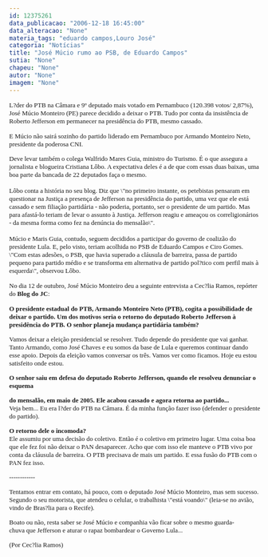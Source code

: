 ```yaml
---
id: 12375261
data_publicacao: "2006-12-18 16:45:00"
data_alteracao: "None"
materia_tags: "eduardo campos,Louro José"
categoria: "Notícias"
title: "José Múcio rumo ao PSB, de Eduardo Campos"
sutia: "None"
chapeu: "None"
autor: "None"
imagem: "None"
---
```

<p><P><FONT size=2><FONT face=Verdana>L?der do PTB na Câmara e 9º deputado mais votado em Pernambuco (120.398 votos/ 2,87%), José Múcio Monteiro (PE) parece decidido a deixar o PTB. Tudo por conta da insistência de Roberto Jefferson em permanecer na presidência do PTB, mesmo cassado.</FONT></P></p>
<p><P><FONT face=Verdana>E Múcio não sairá sozinho do partido liderado em Pernambuco por Armando Monteiro Neto, presidente da poderosa CNI. </FONT></P></p>
<p><P><FONT face=Verdana>Deve levar também o colega Walfrido Mares Guia, ministro do Turismo. É o que assegura a jornalista e blogueira Cristiana Lôbo. A expectativa deles é a de que com essas duas baixas, uma boa parte da bancada de 22 deputados faça o mesmo. <BR><BR>Lôbo conta a história no seu blog. Diz que \"no primeiro instante, os petebistas pensaram em questionar na Justiça a presença de Jefferson na presidência do partido, uma vez que ele está cassado e sem filiação partidária - não poderia, portanto, ser o presidente de um partido. Mas para afastá-lo teriam de levar o assunto à Justiça. Jefferson reagiu e ameaçou os correligionários - da mesma forma como fez na denúncia do mensalão\". <BR><BR>Múcio e Maris Guia, contudo, seguem decididos a participar do governo de coalizão do presidente Lula. E, pelo visto,&nbsp;teriam acolhida no PSB de Eduardo Campos e Ciro Gomes. \"Com estas adesões, o PSB, que havia superado a cláusula de barreira, passa de partido pequeno para partido médio e se transforma em alternativa de partido pol?tico com perfil mais à esquerda\", observou Lôbo. </FONT></P></p>
<p><P></FONT><FONT size=2><FONT face=Verdana>No dia 12 de outubro, José Múcio Monteiro deu a seguinte entrevista a Cec?lia Ramos, repórter do <B>Blog do JC</B>:</FONT></P><B></p>
<p><P><FONT face=Verdana>O presidente estadual do PTB, Armando Monteiro Neto (PTB), cogita a possibilidade de deixar o partido. Um dos motivos seria o retorno do deputado Roberto Jefferson à presidência do PTB. O senhor planeja mudança partidária também?</FONT></P></B></p>
<p><P><FONT face=Verdana>Vamos deixar a eleição presidencial se resolver. Tudo depende do presidente que vai ganhar. Tanto Armando, como José Chaves e eu somos da base de Lula e queremos continuar dando esse apoio. Depois da eleição vamos conversar os três. Vamos ver como ficamos. Hoje eu estou satisfeito onde estou. </FONT></P><B></p>
<p><P><FONT face=Verdana>O senhor saiu em defesa do deputado Roberto Jefferson, quando ele resolveu denunciar o esquema</p>
<p> do mensalão, em maio de 2005. Ele acabou cassado e agora retorna ao partido...<BR></FONT></B><FONT face=Verdana>Veja bem... Eu era l?der do PTB na Câmara. É da minha função fazer isso (defender o presidente do partido). </FONT></P><B></p>
<p><P><FONT face=Verdana>O retorno dele o incomoda?<BR></FONT></B><FONT face=Verdana>Ele assumiu por uma decisão do coletivo. Então é o coletivo em primeiro lugar. Uma coisa boa que ele fez foi não deixar o PAN desaparecer. Acho que com isso ele manteve o PTB vivo por conta da cláusula de barreira. O PTB precisava de mais um partido. E essa fusão do PTB com o PAN fez isso.</FONT></P></p>
<p><P><FONT face=Verdana>------------</FONT></P></p>
<p><P><FONT face=Verdana>Tentamos entrar em contato, há pouco,&nbsp;com o deputado José Múcio Monteiro, mas sem sucesso. Segundo o seu motorista, que atendeu o celular, o trabalhista \"está voando\" (leia-se no avião, vindo de Bras?lia para o Recife).</FONT></P></p>
<p><P><FONT face=Verdana>Boato ou não, resta saber se José Múcio e companhia vão ficar sobre o mesmo guarda-chuva&nbsp;que Jefferson e aturar o rapaz bombardear o Governo Lula...</FONT></P></p>
<p><P><FONT face=Verdana>(Por Cec?lia Ramos)&nbsp;&nbsp;&nbsp;</FONT></P></FONT> </p>
